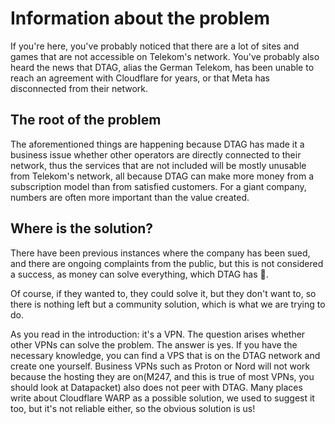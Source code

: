 # Information about the problem
If you're here, you've probably noticed that there are a lot of sites and games that are not accessible on Telekom's network. You've probably also heard the news that DTAG, alias the German Telekom, has been unable to reach an agreement with Cloudflare for years, or that Meta has disconnected from their network.

## The root of the problem
The aforementioned things are happening because DTAG has made it a business issue whether other operators are directly connected to their network, thus the services that are not included will be mostly unusable from Telekom's network, all because DTAG can make more money from a subscription model than from satisfied customers. For a giant company, numbers are often more important than the value created.

## Where is the solution?
There have been previous instances where the company has been sued, and there are ongoing complaints from the public, but this is not considered a success, as money can solve everything, which DTAG has 🙂.

Of course, if they wanted to, they could solve it, but they don't want to, so there is nothing left but a community solution, which is what we are trying to do.

As you read in the introduction: it's a VPN. The question arises whether other VPNs can solve the problem. The answer is yes. If you have the necessary knowledge, you can find a VPS that is on the DTAG network and create one yourself. Business VPNs such as Proton or Nord will not work because the hosting they are on(M247, and this is true of most VPNs, you should look at Datapacket) also does not peer with DTAG. Many places write about Cloudflare WARP as a possible solution, we used to suggest it too, but it's not reliable either, so the obvious solution is us!

